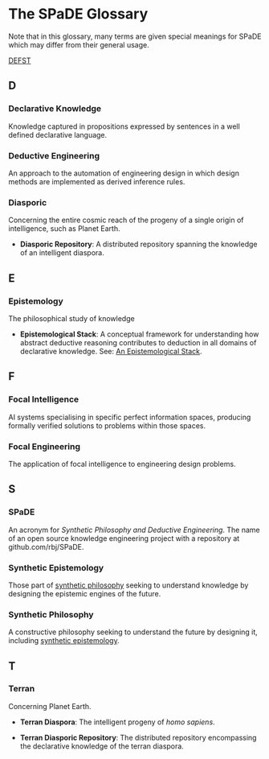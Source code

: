 # The SPaDE Glossary

Note that in this glossary, many terms are given special meanings for SPaDE which may differ from their general usage.

[D](#d)[E](#e)[F](#f)[S](#s)[T](#t)

## D

### Declarative Knowledge

Knowledge captured in propositions expressed by sentences in a well defined declarative language.

### Deductive Engineering

An approach to the automation of engineering design in which design methods are implemented as derived inference rules.

### Diasporic

Concerning the entire cosmic reach of the progeny of a single origin of intelligence, such as Planet Earth.

- **Diasporic Repository**: A distributed repository spanning the knowledge of an  intelligent diaspora.

## E

### Epistemology

The philosophical study of knowledge

- **Epistemological Stack**: A conceptual framework for understanding how abstract deductive reasoning contributes to deduction in all domains of declarative knowledge.
See: [An Epistemological Stack](tlph003.md).

## F

### Focal Intelligence

AI systems specialising in specific perfect information spaces, producing formally verified solutions to problems within those spaces.

### Focal Engineering

The application of focal intelligence to engineering design problems.

## S

### SPaDE

An acronym for *Synthetic Philosophy and Deductive Engineering*.
The name of an open source knowledge engineering project with a repository at github.com/rbj/SPaDE.

### Synthetic Epistemology

Those part of [synthetic philosophy](#synthetic-philosophy) seeking to understand knowledge by designing the epistemic engines of the future.

### Synthetic Philosophy

A constructive philosophy seeking to understand the future by designing it, including [synthetic epistemology](#synthetic-epistemology).

## T

### Terran

Concerning Planet Earth.

- **Terran Diaspora**: The intelligent progeny of *homo sapiens*.

- **Terran Diasporic Repository**: The distributed repository encompassing the declarative knowledge of the terran diaspora.
